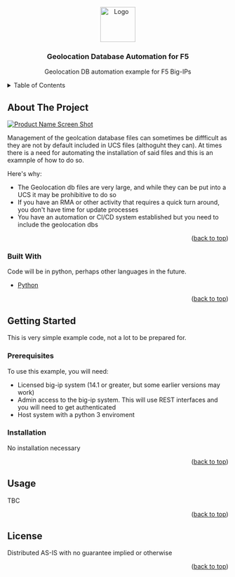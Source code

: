 <div id="top"></div>
<!--
*** Thanks for checking out the Best-README-Template. If you have a suggestion
*** that would make this better, please fork the repo and create a pull request
*** or simply open an issue with the tag "enhancement".
*** Don't forget to give the project a star!
*** Thanks again! Now go create something AMAZING! :D
-->



<!-- PROJECT SHIELDS -->
<!--
*** I'm using markdown "reference style" links for readability.
*** Reference links are enclosed in brackets [ ] instead of parentheses ( ).
*** See the bottom of this document for the declaration of the reference variables
*** for contributors-url, forks-url, etc. This is an optional, concise syntax you may use.
*** https://www.markdownguide.org/basic-syntax/#reference-style-links


-->


<!-- PROJECT LOGO -->
<br />
<div align="center">
  <a href="https://github.com/othneildrew/Best-README-Template">
    <img src="images/logo.png" alt="Logo" width="80" height="80">
  </a>

  <h3 align="center">Geolocation Database Automation for F5</h3>

  <p align="center">
    Geolocation DB automation example for F5 Big-IPs
    <br />
  </p>
</div>



<!-- TABLE OF CONTENTS -->
<details>
  <summary>Table of Contents</summary>
  <ol>
    <li>
      <a href="#about-the-project">About The Project</a>
      <ul>
        <li><a href="#built-with">Built With</a></li>
      </ul>
    </li>
    <li>
      <a href="#getting-started">Getting Started</a>
      <ul>
        <li><a href="#prerequisites">Prerequisites</a></li>
        <li><a href="#installation">Installation</a></li>
      </ul>
    </li>
    <li><a href="#usage">Usage</a></li>
    <li><a href="#roadmap">Roadmap</a></li>
    <li><a href="#contributing">Contributing</a></li>
    <li><a href="#license">License</a></li>
    <li><a href="#contact">Contact</a></li>
    <li><a href="#acknowledgments">Acknowledgments</a></li>
  </ol>
</details>



<!-- ABOUT THE PROJECT -->
## About The Project

[![Product Name Screen Shot][product-screenshot]](image)

Management of the geolcation database files can sometimes be diffficult as they are not by default included in
UCS files (althoguht they can).  At times there is a need for automating the installation of said files and
this is an examnple of how to do so.

Here's why:
* The Geolocation db files are very large, and while they can be put into a UCS it may be prohibitive to do so
* If you have an RMA or other activity that requires a quick turn around, you don't have time for update processes
* You have an automation or CI/CD system established but you need to include the geolocation dbs

<p align="right">(<a href="#top">back to top</a>)</p>



### Built With

Code will be in python, perhaps other languages in the future.

* [Python](https://www.python.org/)

<p align="right">(<a href="#top">back to top</a>)</p>



<!-- GETTING STARTED -->
## Getting Started

This is very simple example code, not a lot to be prepared for.

### Prerequisites

To use this example, you will need:
* Licensed big-ip system (14.1 or greater, but some earlier versions may work)
* Admin access to the big-ip system.  This will use REST interfaces and you will need to get authenticated
* Host system with a python 3 enviroment

### Installation

No installation necessary

<p align="right">(<a href="#top">back to top</a>)</p>



<!-- USAGE EXAMPLES -->
## Usage

TBC

<p align="right">(<a href="#top">back to top</a>)</p>


<!-- LICENSE -->
## License

Distributed AS-IS with no guarantee implied or otherwise

<p align="right">(<a href="#top">back to top</a>)</p>


<!-- MARKDOWN LINKS & IMAGES -->
<!-- https://www.markdownguide.org/basic-syntax/#reference-style-links -->
[product-screenshot]: https://i0.wp.com/analystanswers.com/wp-content/uploads/2021/08/markus-spiske-cvBBO4PzWPg-unsplash.jpg?fit=768%2C502&ssl=1
